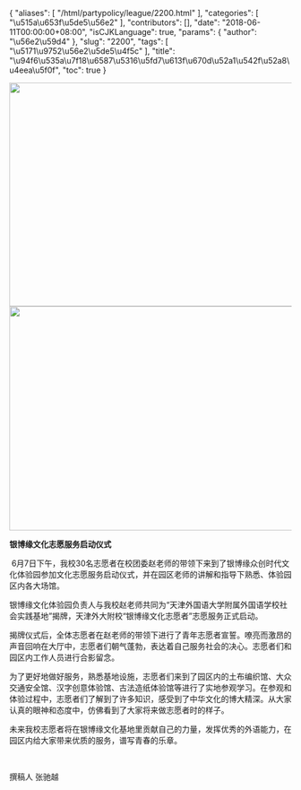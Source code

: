 {
    "aliases": [
        "/html/partypolicy/league/2200.html"
    ],
    "categories": [
        "\u515a\u653f\u5de5\u56e2"
    ],
    "contributors": [],
    "date": "2018-06-11T00:00:00+08:00",
    "isCJKLanguage": true,
    "params": {
        "author": "\u56e2\u59d4"
    },
    "slug": "2200",
    "tags": [
        "\u5171\u9752\u56e2\u5de5\u4f5c"
    ],
    "title": "\u94f6\u535a\u7f18\u6587\u5316\u5fd7\u613f\u670d\u52a1\u542f\u52a8\u4eea\u5f0f",
    "toc": true
}


<img
    src="https://cdn.tfls.online/mirror/full/bd42a7b4ae0aad3933f83f591383223cd6cf8eaa.jpg"
    style="display:block;margin-left:auto;margin-right:auto;"
    decoding="async"
    fetchpriority="auto"
    loading="lazy"
    height="399"
    width="600"
/>
<img
    src="https://cdn.tfls.online/mirror/full/120a8ea02eb14ef61f3f3883c30dedfe10d7a8d0.jpg"
    style="display:block;margin-left:auto;margin-right:auto;"
    decoding="async"
    fetchpriority="auto"
    loading="lazy"
    height="400"
    width="600"
/>












**银博缘****文化****志愿****服务****启动仪式**




 6月7日下午，我校30名志愿者在校团委赵老师的带领下来到了银博缘众创时代文化体验园参加文化志愿服务启动仪式，并在园区老师的讲解和指导下熟悉、体验园区内各大场馆。




银博缘文化体验园负责人与我校赵老师共同为“天津外国语大学附属外国语学校社会实践基地”揭牌，天津外大附校“银博缘文化志愿者”志愿服务正式启动。




揭牌仪式后，全体志愿者在赵老师的带领下进行了青年志愿者宣誓。嘹亮而激昂的声音回响在大厅中，志愿者们朝气蓬勃，表达着自己服务社会的决心。志愿者们和园区内工作人员进行合影留念。




为了更好地做好服务，熟悉基地设施，志愿者们来到了园区内的土布编织馆、大众交通安全馆、汉字创意体验馆、古法造纸体验馆等进行了实地参观学习。在参观和体验过程中，志愿者们了解到了许多知识，感受到了中华文化的博大精深。从大家认真的眼神和态度中，仿佛看到了大家将来做志愿者时的样子。




未来我校志愿者将在银博缘文化基地里贡献自己的力量，发挥优秀的外语能力，在园区内给大家带来优质的服务，谱写青春的乐章。




 




撰稿人 张驰越



